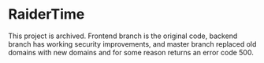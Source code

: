 # RaiderTime

This project is archived. Frontend branch is the original code, backend branch has working security improvements, and master branch replaced old domains with new domains and for some reason returns an error code 500.
